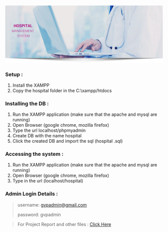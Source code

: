 ![](../Hospital%20Management%20System/RequiredFiles/bg.png)

### Setup :

1. Install the XAMPP
2. Copy the hospital folder in the C:\\xampp/htdocs

### Installing the DB :

1. Run the XAMPP application (make sure that the apache and mysql are running)
2. Open Browser (google chrome, mozilla firefox)
3. Type the url localhost/phpmyadmin
4. Create DB with the name hospital 
5. Click the created DB and import the sql (hospital .sql)

### Accessing the system :

1. Run the XAMPP application (make sure that the apache and mysql are running)
2. Open Browser (google chrome, mozilla firefox)
3. Type in the url (localhost/hospital)

### Admin Login Details :
> username: gvpadmin@gmail.com
> 
> password: gvpadmin

> For Project Report and other files : [Click Here](../Hospital%20Management%20System/RequiredFiles/)
